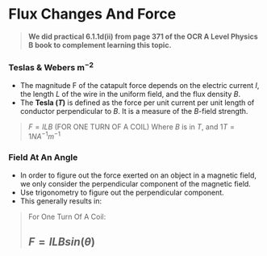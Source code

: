 # Flux Changes And Force
> **We did practical 6.1.1d(ii) from page 371 of the OCR A Level Physics B book to complement learning this topic.**

### Teslas & Webers m$^{-2}$
- The magnitude F of the catapult force depends on the electric current $I$, the length $L$ of the wire in the uniform field, and the flux density $B$.
- The **Tesla ($T$)** is defined as the force per unit current per unit length of conductor perpendicular to $B$. It is a measure of the $B$-field strength.

> $F = ILB$ (FOR ONE TURN OF A COIL)
> Where $B$ is in $T$, and $1T = 1NA^{-1}m^{-1}$ 

### Field At An Angle
- In order to figure out the force exerted on an object in a magnetic field, we only consider the perpendicular component of the magnetic field. 
- Use trigonometry to figure out the perpendicular component.
- This generally results in:

> For One Turn Of A Coil:
> 
> $F = ILBsin(\theta)$ 
> -